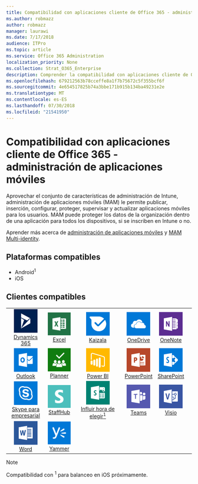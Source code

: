 ```yaml
---
title: Compatibilidad con aplicaciones cliente de Office 365 - administración de aplicaciones móviles
ms.author: robmazz
author: robmazz
manager: laurawi
ms.date: 7/17/2018
audience: ITPro
ms.topic: article
ms.service: Office 365 Administration
localization_priority: None
ms.collection: Strat_O365_Enterprise
description: Comprender la compatibilidad con aplicaciones cliente de Office 365 para la administración de aplicaciones móviles
ms.openlocfilehash: 679212563b78cceffe8a1f7b75672c5f355bcf6f
ms.sourcegitcommit: 4e654517825b74a3bbe171b915b134ba49231e2e
ms.translationtype: MT
ms.contentlocale: es-ES
ms.lasthandoff: 07/30/2018
ms.locfileid: "21541950"
---
```

# <a name="office-365-client-app-support---mobile-application-management"></a>Compatibilidad con aplicaciones cliente de Office 365 - administración de aplicaciones móviles

Aprovechar el conjunto de características de administración de Intune, administración de aplicaciones móviles (MAM) le permite publicar, inserción, configurar, proteger, supervisar y actualizar aplicaciones móviles para los usuarios. MAM puede proteger los datos de la organización dentro de una aplicación para todos los dispositivos, si se inscriben en Intune o no.

Aprender más acerca de [administración de aplicaciones móviles](https://docs.microsoft.com/intune/mam-faq) y [MAM Multi-identity](https://docs.microsoft.com/intune/app-protection-policy).

## <a name="supported-platforms"></a>Plataformas compatibles

 - Android<sup>1</sup>
 - iOS

## <a name="supported-clients"></a>Clientes compatibles

| | | | | | |
|:---:|:---:|:---:|:---:|:---:|:---:|
| ![Icono de Dynamics 365](images/o365-dynamics365-64x64.png) <br> [Dynamics 365](https://dynamics.microsoft.com) | ![Icono de Excel](images/o365-excel-64x64.png) <br> [Excel](https://products.office.com/excel) | ![Icono de Kaizala](images/o365-kaizala-64x64.png) <br> [Kaizala](https://products.office.com/en/business/microsoft-kaizala) | ![OneDrive para el icono de negocio](images/o365-OneDrive-64x64.png) <br> [OneDrive](https://products.office.com/onedrive-for-business/online-cloud-storage) | ![Icono de OneNote](images/o365-OneNote-64x64.png) <br> [OneNote](https://products.office.com/onenote)
| ![Icono de Outlook](images/o365-outlook-64x64.png) <br> [Outlook](https://products.office.com/outlook) | ![Icono de organizador](images/o365-planner-64x64.png) <br> [Planner](https://products.office.com/business/task-management-software) | ![Icono de PowerBI](images/o365-powerbi-64x64.png) <br> [Power BI](https://powerbi.microsoft.com) | ![Icono de PowerPoint](images/o365-powerpoint-64x64.png) <br> [PowerPoint](https://products.office.com/powerpoint) | ![Icono de SharePoint](images/o365-sharepoint-64x64.png) <br> [SharePoint](https://products.office.com/sharepoint)
| ![Skype para el icono de negocio](images/o365-skypeforbusiness-64x64.png) <br> [Skype para <br> empresarial](https://www.skype.com/business/) | ![Icono de StaffHub](images/o365-staffhub-64x64.png) <br> [StaffHub](https://products.office.com/microsoft-staffhub/staff-scheduling-software) | ![Influir hora de elegir icono](images/o365-sway-64x64.png) <br> [Influir hora de elegir<sup>1</sup>](https://sway.com) | ![Icono de equipos](images/o365-teams-64x64.png) <br> [Teams](https://products.office.com/microsoft-teams/group-chat-software) | ![Icono de Visio](images/o365-visio-64x64.png) <br> [Visio](https://products.office.com/visio/flowchart-software)
| ![Icono de Word](images/o365-word-64x64.png) <br> [Word](https://products.office.com/word) | ![Icono de yammer](images/o365-yammer-64x64.png) <br> [Yammer](https://products.office.com/yammer/yammer-overview)

> [!NOTE]
> Compatibilidad con <sup>1</sup> para balanceo en iOS próximamente.